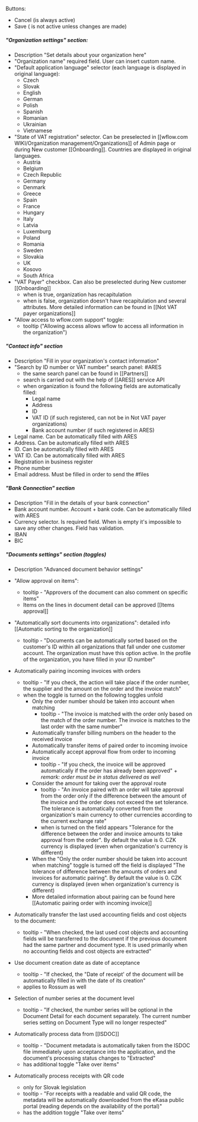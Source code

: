Buttons: 
* Cancel (is always active)
* Save ( is not active unless changes are made)

##### "Organization settings" section:

* Description "Set details about your organization here"
* "Organization name" required field. User can insert custom name. 
* "Default application language" selector (each language is displayed in original language):
	* Czech
	* Slovak
	* English
	* German
	* Polish
	* Spanish
	* Romanian
	* Ukrainian
	* Vietnamese
* "State of VAT registration" selector. Can be preselected in [[wflow.com WIKI/Organization management/Organizations]] of Admin page or during New customer [[Onboarding]]. Countries are displayed in original languages.
	* Austria
	* Belgium
	* Czech Republic
	* Germany
	* Denmark
	* Greece
	* Spain
	* France
	* Hungary
	* Italy
	* Latvia
	* Luxemburg
	* Poland
	* Romania
	* Sweden
	* Slovakia
	* UK
	* Kosovo
	* South Africa
* "VAT Payer" checkbox. Can also be preselected during New customer [[Onboarding]]
	* when is true, organization has recapitulation
	* when is false, organization doesn't have recapitulation and several attributes. More detailed information can be found in [[Not VAT payer organizations]]
*  "Allow access to wflow.com support" toggle:
	* tooltip ("Allowing access allows wflow to access all information in the organization")
	

##### "Contact info" section

* Description "Fill in your organization's contact information"
* "Search by ID number or VAT number" search panel: #ARES 
	*  the same search panel can be found in [[Partners]]
	* search is carried out with the help of [[ARES]] service API 
	* when organization is found the following fields are automatically filled:
		* Legal name
		* Address
		* ID
		* VAT ID (if such registered, can not be in Not VAT payer organizations)
		* Bank account number (if such registered in ARES)
* Legal name. Can be automatically filled with ARES
* Address. Can be automatically filled with ARES
* ID.  Can be automatically filled with ARES
* VAT ID. Can be automatically filled with ARES
* Registration in business register
* Phone number
* Email address. Must be filled in order to send the #files

##### "Bank Connection" section

* Description "Fill in the details of your bank connection"
* Bank account number. Account + bank code. Can be automatically filled with ARES
* Currency selector. Is required field. When is empty it's impossible to save any other changes. Field has validation.
* IBAN
* BIC

##### "Documents settings" section (toggles)

*  Description "Advanced document behavior settings"

* "Allow approval on items":
	* tooltip - "Approvers of the document can also comment on specific items"
	* Items on the lines in document detail can be approved [[Items approval]]
	
* "Automatically sort documents into organizations": detailed info [[Automatic sorting to the organization]]
	* tooltip - "Documents can be automatically sorted based on the customer's ID within all organizations that fall under one customer account. The organization must have this option active. In the profile of the organization, you have filled in your ID number"
	
* Automatically pairing incoming invoices with orders
	* tooltip - "If you check, the action will take place if the order number, the supplier and the amount on the order and the invoice match"
	* when the toggle is turned on the following toggles unfold 
		* Only the order number should be taken into account when matching
			* tooltip - "The invoice is matched with the order only based on the match of the order number. The invoice is matches to the last order with the same number"
		* Automatically transfer billing numbers on the header to the received invoice
		* Automatically transfer items of paired order to incoming invoice
		* Automatically accept approval flow from order to incoming invoice
			* tooltip - "If you check, the invoice will be approved automatically if the order has already been approved" + *remark: order must be in status delivered as well*
		* Consider the amount for taking over the approval route
			* tooltip - "An invoice paired with an order will take approval from the order only if the difference between the amount of the invoice and the order does not exceed the set tolerance. The tolerance is automatically converted from the organization's main currency to other currencies according to the current exchange rate"
			* when is turned on the field appears "Tolerance for the difference between the order and invoice amounts to take approval from the order". By default the value is 0. CZK currency is displayed (even when organization's currency is different)
		* When the "Only the order number should be taken into account when matching" toggle is turned off the field is displayed "The tolerance of difference between the amounts of orders and invoices for automatic pairing". By default the value is 0. CZK currency is displayed (even when organization's currency is different)
		* More detailed information about pairing can be found here [[Automatic pairing order with incoming invoice]]

* Automatically transfer the last used accounting fields and cost objects to the document:
	* tooltip - "When checked, the last used cost objects and accounting fields will be transferred to the document if the previous document had the same partner and document type. It is used primarily when no accounting fields and cost objects are extracted"

* Use document creation date as date of acceptance 
	* tooltip - "If checked, the "Date of receipt' of the document will be automatically filled in with the date of its creation"
	* applies to Rossum as well

* Selection of number series at the document level
	* tooltip - "If checked, the number series will be optional in the Document Detail for each document separately. The current number series setting on Document Type will no longer respected"

* Automatically process data from [[ISDOC]]
	* tooltip - "Document metadata is automatically taken from the ISDOC file immediately upon acceptance into the application, and the document's processing status changes to "Extracted"
	* has additional toggle "Take over items"

* Automatically process receipts with QR code
	* only for Slovak legislation
	* tooltip - "For receipts  with a readable and valid QR code, the metadata will be automatically downloaded from the eKasa public portal (reading depends on the availability of the portal)"
	* has the addition toggle "Take over items"

